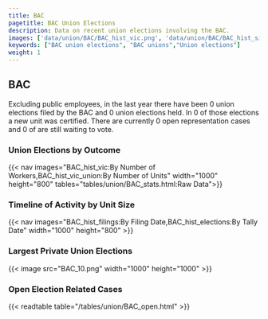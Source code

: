 ```yaml
---
title: BAC
pagetitle: BAC Union Elections
description: Data on recent union elections involving the BAC.
images: ['data/union/BAC/BAC_hist_vic.png', 'data/union/BAC/BAC_hist_size.png', 'data/union/BAC/BAC_10.png']
keywords: ["BAC union elections", "BAC unions","Union elections"]
weight: 1
---
```

##  BAC

Excluding public employees, in the last year there have been 0 union elections filed by the BAC and 0 union elections held. In 0 of those elections a new unit was certified. There are currently 0 open representation cases and 0 of are still waiting to vote.

### Union Elections by Outcome
{{< nav images="BAC_hist_vic:By Number of Workers,BAC_hist_vic_union:By Number of Units" width="1000" height="800" tables="tables/union/BAC_stats.html:Raw Data">}}

### Timeline of Activity by Unit Size
{{< nav images="BAC_hist_filings:By Filing Date,BAC_hist_elections:By Tally Date" width="1000" height="800" >}}

### Largest Private Union Elections
{{< image src="BAC_10.png" width="1000" height="1000"  >}}

### Open Election Related Cases
{{< readtable table="/tables/union/BAC_open.html" >}}

